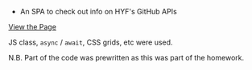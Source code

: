 -   An SPA to check out info on HYF's GitHub APIs

[View the Page](./index.html)

JS class, `async` / `await`, CSS grids, etc were used.

N.B. Part of the code was prewritten as this was part of the homework.
